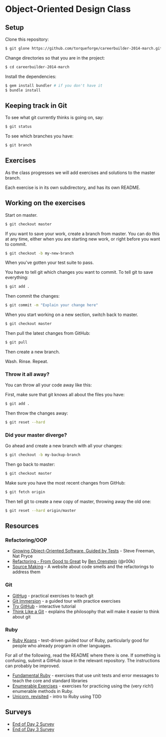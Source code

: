 # Object-Oriented Design Class

## Setup

Clone this repository:

```bash
$ git glone https://github.com/torqueforge/careerbuilder-2014-march.git
```

Change directories so that you are in the project:

```bash
$ cd careerbuilder-2014-march
```

Install the dependencies:

```bash
$ gem install bundler # if you don't have it
$ bundle install
```

## Keeping track in Git

To see what git currently thinks is going on, say:

```bash
$ git status
```

To see which branches you have:

```bash
$ git branch
```

## Exercises

As the class progresses we will add exercises and solutions to
the master branch.

Each exercise is in its own subdirectory, and has its own README.

## Working on the exercises

Start on master.

```bash
$ git checkout master
```

If you want to save your work, create a branch from master. You can do this at
any time, either when you are starting new work, or right before you want to
commit.

```bash
$ git checkout -b my-new-branch
```

When you've gotten your test suite to pass.

You have to tell git which changes you want to commit. To tell git to save
everything:

```bash
$ git add .
```

Then commit the changes:

```bash
$ git commit -m "Explain your change here"
```

When you start working on a new section, switch back to master.

```bash
$ git checkout master
```

Then pull the latest changes from GitHub:

```bash
$ git pull
```

Then create a new branch.

Wash. Rinse. Repeat.

### Throw it all away?

You can throw all your code away like this:

First, make sure that git knows all about the files you have:

```bash
$ git add .
```

Then throw the changes away:

```bash
$ git reset --hard
```

### Did your master diverge?

Go ahead and create a new branch with all your changes:

```bash
$ git checkout -b my-backup-branch
```

Then go back to master:

```bash
$ git checkout master
```

Make sure you have the most recent changes from GitHub:

```bash
$ git fetch origin
```

Then tell git to create a new copy of master, throwing away the old one:

```bash
$ git reset --hard origin/master
```

## Resources

### Refactoring/OOP

* [Growing Object-Oriented Software, Guided by Tests](http://www.amazon.com/Growing-Object-Oriented-Software-Guided-Tests/dp/0321503627/) - Steve Freeman, Nat Pryce
* [Refactoring - From Good to Great](http://www.confreaks.com/videos/1233-aloharuby2012-refactoring-from-good-to-great) by [Ben Orenstein](https://twitter.com/r00k) (@r00k)
* [Source Making](http://sourcemaking.com/) - A website about code smells and the refactorings to address them

### Git

* [GitHug](https://github.com/Gazler/githug) - practical exercises to teach git
* [Git Immersion](http://gitimmersion.com/) - a guided tour with practice exercises
* [Try GitHub](http://try.github.io/) - interactive tutorial
* [Think Like a Git](http://think-like-a-git.net/) - explains the philosophy that will make it easier to think about git

### Ruby

* [Ruby Koans](http://rubykoans.com/) - test-driven guided tour of Ruby,
  particularly good for people who already program in other languages.

For all of the following, read the README where there is one. If something is
confusing, submit a GitHub issue in the relevant repository. The instructions
can probably be improved.

* [Fundamental Ruby](https://github.com/JumpstartLab/ruby-exercises) - exercises that use unit tests and error messages to teach the core and standard libraries
* [Enumerable Exercises](https://github.com/JumpstartLab/enums-exercises) - exercises for practicing using the (very rich!) enumerable methods in Ruby.
* [Unicorn, revisited](http://tutorials.jumpstartlab.com/topics/testing/intro-to-tdd.html) - intro to Ruby using TDD


## Surveys

* [End of Day 2 Survey](https://docs.google.com/forms/d/16an6GK-lzmVFgJkyizwHi6HyOgVWIan5KyBIUiZBpYo/viewform)
* [End of Day 3 Survey](https://docs.google.com/forms/d/1JUYCk9vIY-5damoZUS6GvrHeGuCa7Q_GcK_hnMp43tk/viewform)

